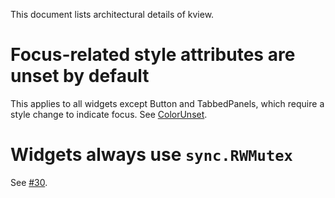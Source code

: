 This document lists architectural details of kview.

# Focus-related style attributes are unset by default

This applies to all widgets except Button and TabbedPanels, which require a
style change to indicate focus. See [ColorUnset](https://docs.rocketnine.space/code.rocketnine.space/tslocum/cview#pkg-variables).

# Widgets always use `sync.RWMutex`

See [#30](https://code.rocketnine.space/tslocum/cview/issues/30).
